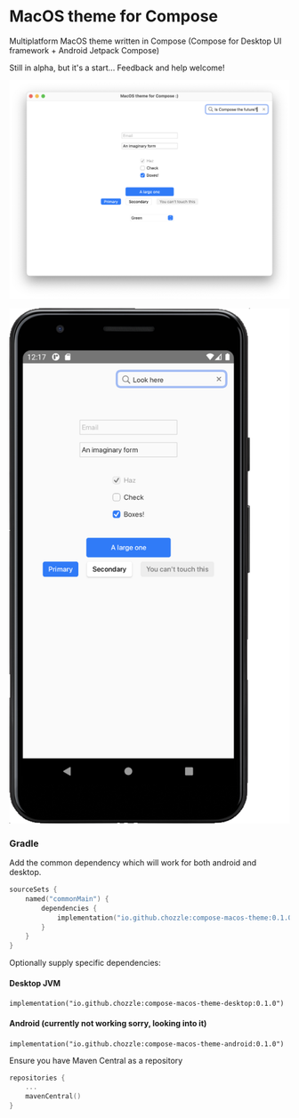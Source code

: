 # MacOS theme for Compose
Multiplatform MacOS theme written in Compose (Compose for Desktop UI framework + Android Jetpack Compose)

Still in alpha, but it's a start... Feedback and help welcome!

![Desktop Example](screenshots/desktop.png)

![Android Example](screenshots/android.png)

### Gradle

Add the common dependency which will work for both android and desktop.
```kotlin
sourceSets {
    named("commonMain") {
        dependencies {
            implementation("io.github.chozzle:compose-macos-theme:0.1.0")
        }
    }
}
```

Optionally supply specific dependencies:

#### Desktop JVM
`implementation("io.github.chozzle:compose-macos-theme-desktop:0.1.0")`

#### Android (currently not working sorry, looking into it)
`implementation("io.github.chozzle:compose-macos-theme-android:0.1.0")`

Ensure you have Maven Central as a repository

```kotlin
repositories {
    ...
    mavenCentral()
}
```